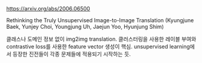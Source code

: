 https://arxiv.org/abs/2006.06500

Rethinking the Truly Unsupervised Image-to-Image Translation (Kyungjune Baek, Yunjey Choi, Youngjung Uh, Jaejun Yoo, Hyunjung Shim)

클래스나 도메인 정보 없이 img2img translation. 클러스터링을 사용한 레이블 부여와 contrastive loss를 사용한 feature vector 생성이 핵심. unsupervised learning에서 등장한 진전들이 각종 문제들에 적용되기 시작하는 듯.